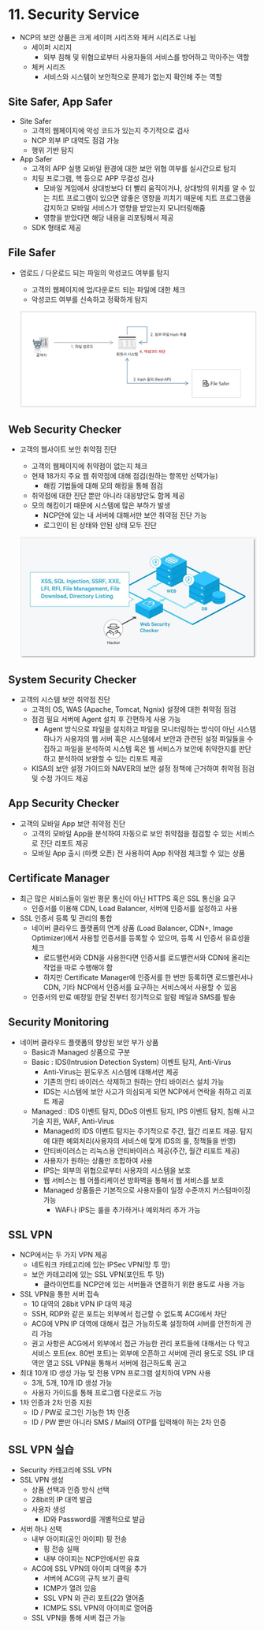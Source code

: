 # 11. Security Service

- NCP의 보안 상품은 크게 세이퍼 시리즈와 체커 시리즈로 나뉨
  - 세이퍼 시리지
    - 외부 침해 및 위협으로부터 사용자들의 서비스를 방어하고 막아주는 역할
  - 체커 시리즈
    - 서비스와 시스템이 보안적으로 문제가 없는지 확인해 주는 역할



## Site Safer, App Safer

- Site Safer
  - 고객의 웹페이지에 악성 코드가 있는지 주기적으로 검사
  - NCP 외부 IP 대역도 점검 가능
  - 행위 기반 탐지
- App Safer
  - 고객의 APP 실행 모바일 환경에 대한 보안 위협 여부를 실시간으로 탐지
  - 치팅 프로그램, 핵 등으로 APP 무결성 검사
    - 모바일 게임에서 상대방보다 더 빨리 움직이거나, 상대방의 위치를 알 수 있는 치트 프로그램이 있으면 않좋은 영향을 끼치기 때문에 치트 프로그램을 감지하고 모바일 서비스가 영향을 받았는지 모니터링해줌
    - 영향을 받았다면 해당 내용을 리포팅해서 제공
  - SDK 형태로 제공



## File Safer

- 업로드 / 다운로드 되는 파일의 악성코드 여부를 탐지

  - 고객의 웹페이지에 업/다운로드 되는 파일에 대한 체크
  - 악성코드 여부를 신속하고 정확하게 탐지

  ![image-20210131091010049](images/image-20210131091010049.png)



## Web Security Checker

- 고객의 웹사이트 보안 취약점 진단
  - 고객의 웹페이지에 취약점이 없는지 체크
  - 현재 18가지 주요 웹 취약점에 대해 점검(원하는 항목만 선택가능)
    - 해킹 기법들에 대해 모의 해킹을 통해 점검
  - 취약점에 대한 진단 뿐만 아니라 대응방안도 함께 제공
  - 모의 해킹이기 때문에 시스템에 많은 부하가 발생
    - NCP안에 있는 내 서버에 대해서만 보안 취약점 진단 가능
    - 로그인이 된 상태와 안된 상태 모두 진단
  
  ![image-20210131143933932](images/image-20210131143933932.png)



## System Security Checker

- 고객의 시스템 보안 취약점 진단
  - 고객의 OS, WAS (Apache, Tomcat, Ngnix) 설정에 대한 취약점 점검
  - 점검 필요 서버에 Agent 설치 후 간편하게 사용 가능
    - Agent 방식으로 파일을 설치하고 파일을 모니터링하는 방식이 아닌 시스템 하나가 사용자의 웹 서버 혹은 시스템에서 보안과 관련된 설정 파일들을 수집하고 파일을 분석하여 시스템 혹은 웹 서비스가 보안에 취약한지를 판단하고 분석하여 보완할 수 있는 리포트 제공
  - KISA의 보안 설정 가이드와 NAVER의 보안 설정 정책에 근거하여 취약점 점검 및 수정 가이드 제공



## App Security Checker

- 고객의 모바일 App 보안 취약점 진단
  - 고객의 모바일 App을 분석하여 자동으로 보안 취약점을 점검할 수 있는 서비스로 진단 리포트 제공
  - 모바일 App 출시 (마켓 오픈) 전 사용하여 App 취약점 체크할 수 있는 상품



## Certificate Manager

- 최근 많은 서비스들이 일반 평문 통신이 아닌 HTTPS 혹은 SSL 통신을 요구
  - 인증서를 이용해 CDN, Load Balancer, 서버에 인증서를 설정하고 사용
- SSL 인증서 등록 및 관리의 통합
  - 네이버 클라우드 플랫폼의 연계 상품 (Load Balancer, CDN+, Image Optimizer)에서 사용할 인증서를 등록할 수 있으며, 등록 시 인증서 유효성을 체크
    - 로드밸런서와 CDN을 사용한다면 인증서를 로드밸런서와 CDN에 올리는 작업을 따로 수행해야 함
    - 하지만 Certificate Manager에 인증서를 한 번만 등록하면 로드밸런서나 CDN, 기타 NCP에서 인증서를 요구하는 서비스에서 사용할 수 있음
  - 인증서의 만료 예정일 한달 전부터 정기적으로 알람 메일과 SMS를 발송



## Security Monitoring

- 네이버 클라우드 플랫폼의 향상된 보안 부가 상품
  - Basic과 Managed 상품으로 구분
  - Basic : IDS(Intrusion Detection System) 이벤트 탐지, Anti-Virus
    - Anti-Virus는 윈도우즈 시스템에 대해서만 제공
    - 기존의 안티 바이러스 삭제하고 원하는 안티 바이러스 설치 가능
    - IDS는 시스템에 보안 사고가 의심되게 되면 NCP에서 연락을 취하고 리포트 제공
  - Managed : IDS 이벤트 탐지, DDoS 이벤트 탐지, IPS 이벤트 탐지, 침해 사고 기술 지원, WAF, Anti-Virus
    - Managed의 IDS 이벤트 탐지는 주기적으로 주간, 월간 리포트 제공. 탐지에 대한 예외처리(사용자의 서비스에 맞게 IDS의 룰, 정책들을 반영)
    - 안티바이러스는 리눅스용 안티바이러스 제공(주간, 월간 리포트 제공)
    - 사용자가 원하는 상품만 조합하여 사용
    - IPS는 외부의 위협으로부터 사용자의 시스템을 보호
    - 웹 서비스는 웹 어플리케이션 방화벽을 통해서 웹 서비스를 보호
    - Managed 상품들은 기본적으로 사용자들이 일정 수준까지 커스텀마이징 가능
      - WAF나 IPS는 룰을 추가하거나 예외처리 추가 가능



## SSL VPN

- NCP에서는 두 가지 VPN 제공
  - 네트워크 카테고리에 있는 IPSec VPN(망 투 망)
  - 보안 카테고리에 있는 SSL VPN(포인트 투 망)
    - 클라이언트를 NCP안에 있는 서버들과 연결하기 위한 용도로 사용 가능
- SSL VPN을 통한 서버 접속
  - 10 대역의 28bit VPN IP 대역 제공
  - SSH, RDP와 같은 포트는 외부에서 접근할 수 없도록 ACG에서 차단
  - ACG에 VPN IP 대역에 대해서 접근 가능하도록 설정하여 서버를 안전하게 관리 가능
  - 권고 사항은 ACG에서 외부에서 접근 가능한 관리 포트들에 대해서는 다 막고 서비스 포트(ex. 80번 포트)는 외부에 오픈하고 서버에 관리 용도로 SSL IP 대역만 열고 SSL VPN을 통해서 서버에 접근하도록 권고
- 최대 10개 ID 생성 가능 및 전용 VPN 프로그램 설치하여 VPN 사용
  - 3개, 5개, 10개 ID 생성 가능
  - 사용자 가이드를 통해 프로그램 다운로드 가능
- 1차 인증과 2차 인증 지원
  - ID / PW로 로그인 가능한 1차 인증
  - ID / PW 뿐만 아니라 SMS / Mail의 OTP를 입력해야 하는 2차 인증



## SSL VPN 실습

- Security 카테고리에 SSL VPN
- SSL VPN 생성
  - 상품 선택과 인증 방식 선택
  - 28bit의 IP 대역 발급
  - 사용자 생성
    - ID와 Password를 개별적으로 발급
- 서버 하나 선택
  - 내부 아이피(공인 아이피) 핑 전송
    - 핑 전송 실패
    - 내부 아이피는 NCP안에서만 유효
  - ACG에 SSL VPN의 아이피 대역을 추가
    - 서버에 ACG의 규칙 보기 클릭
    - ICMP가 열려 있음
    - SSL VPN 와 관리 포트(22) 열어줌
    - ICMP도 SSL VPN의 아이피로 열어줌
  - SSL VPN을 통해 서버 접근 가능

